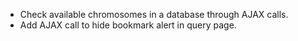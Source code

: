 
* Check available chromosomes in a database through AJAX calls.
* Add AJAX call to hide bookmark alert in query page.
